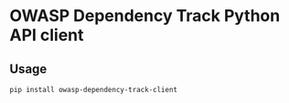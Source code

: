 # OWASP Dependency Track Python API client

## Usage

```shell
pip install owasp-dependency-track-client
```
